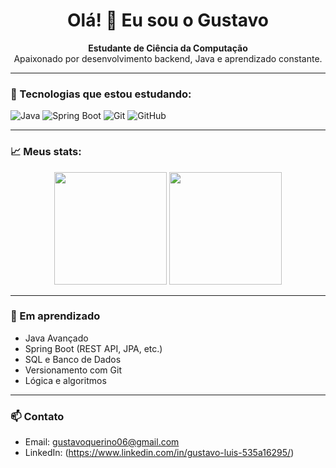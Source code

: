 <h1 align="center">Olá! 👋 Eu sou o Gustavo</h1>

<p align="center">
  <strong>Estudante de Ciência da Computação</strong> <br>
  Apaixonado por desenvolvimento backend, Java e aprendizado constante.
</p>

---

### 🚀 Tecnologias que estou estudando:
![Java](https://img.shields.io/badge/Java-ED8B00?style=for-the-badge&logo=java&logoColor=white)
![Spring Boot](https://img.shields.io/badge/Spring_Boot-6DB33F?style=for-the-badge&logo=spring-boot&logoColor=white)
![Git](https://img.shields.io/badge/Git-F05032?style=for-the-badge&logo=git&logoColor=white)
![GitHub](https://img.shields.io/badge/GitHub-181717?style=for-the-badge&logo=github&logoColor=white)

---

### 📈 Meus stats:
<div align="center">
  <img height="180em" src="https://github-readme-stats.vercel.app/api?username=TatsuXV&show_icons=true&theme=tokyonight" />
  <img height="180em" src="https://github-readme-stats.vercel.app/api/top-langs/?username=TatsuXV&layout=compact&theme=tokyonight" />
</div>

---

### 🧠 Em aprendizado
- Java Avançado
- Spring Boot (REST API, JPA, etc.)
- SQL e Banco de Dados
- Versionamento com Git
- Lógica e algoritmos

---

### 📫 Contato
- Email: gustavoquerino06@gmail.com  
- LinkedIn: (https://www.linkedin.com/in/gustavo-luis-535a16295/)
